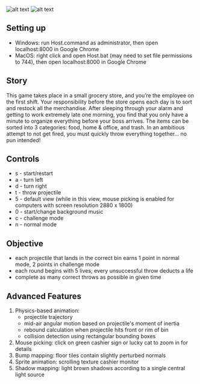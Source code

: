 ![alt text](https://github.com/intro-graphics-master-F19/term-project-team-costcode/blob/master/assets/traderthrows.png "Logo")
![alt text](https://github.com/intro-graphics-master-F19/term-project-team-costcode/blob/master/assets/trader-throws-concept-art.png "Concept Art")


## Setting up
* Windows: run Host.command as administrator, then open localhost:8000 in Google Chrome
* MacOS: right click and open Host.bat (may need to set file permissions to 744), then open localhost:8000 in Google Chrome

## Story
This game takes place in a small grocery store, and you’re the employee on the first shift. Your responsibility before the store opens each day is to sort and restock all the merchandise. After sleeping through your alarm and getting to work extremely late one morning, you find that you only have a minute to organize everything before your boss arrives. The items can be sorted into 3 categories: food, home & office, and trash. In an ambitious attempt to not get fired, you must quickly throw everything together… no pun intended!

## Controls
* s - start/restart
* a - turn left
* d - turn right
* t - throw projectile
* 5 - default view (while in this view, mouse picking is enabled for computers with screen resolution 2880 x 1800)
* 0 - start/change background music
* c - challenge mode
* n - normal mode

## Objective
* each projectile that lands in the correct bin earns 1 point in normal mode, 2 points in challenge mode
* each round begins with 5 lives; every unsuccessful throw deducts a life
* complete as many correct throws as possible in given time

## Advanced Features
1. Physics-based animation:
    * projectile trajectory
    * mid-air angular motion based on projectile's moment of inertia
    * rebound calculation when projectile hits front or rim of bin
    * collision detection using rectangular bounding boxes
2. Mouse picking: click on green cashier sign or lucky cat to zoom in for details
3. Bump mapping: floor tiles contain slightly perturbed normals 
4. Sprite animation: scrolling texture cashier monitor
5. Shadow mapping: light brown shadows according to a single central light source

